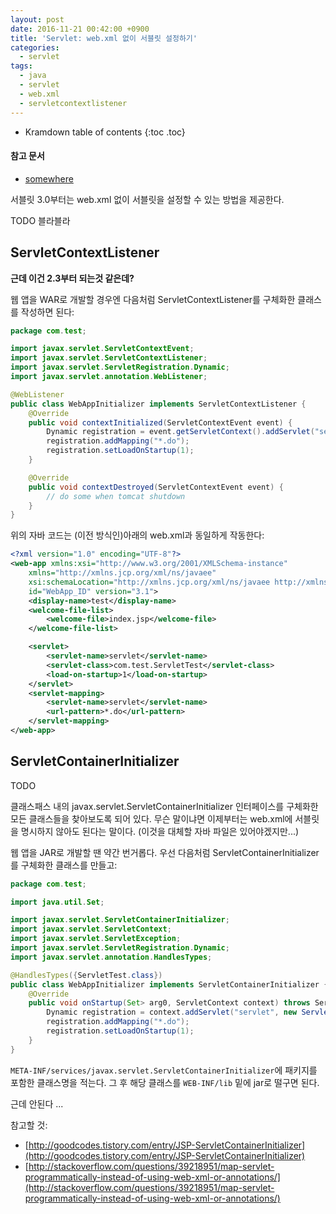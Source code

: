 ```yaml
---
layout: post
date: 2016-11-21 00:42:00 +0900
title: 'Servlet: web.xml 없이 서블릿 설정하기'
categories:
  - servlet
tags:
  - java
  - servlet
  - web.xml
  - servletcontextlistener
---
```


* Kramdown table of contents
{:toc .toc}

#### 참고 문서

- [somewhere](/somewhere)

서블릿 3.0부터는 web.xml 없이 서블릿을 설정할 수 있는 방법을 제공한다.

TODO 블라블라

## ServletContextListener

**근데 이건 2.3부터 되는것 같은데?**

웹 앱을 WAR로 개발할 경우엔 다음처럼 ServletContextListener를 구체화한 클래스를 작성하면 된다:

```java
package com.test;

import javax.servlet.ServletContextEvent;
import javax.servlet.ServletContextListener;
import javax.servlet.ServletRegistration.Dynamic;
import javax.servlet.annotation.WebListener;

@WebListener
public class WebAppInitializer implements ServletContextListener {
    @Override
    public void contextInitialized(ServletContextEvent event) {
        Dynamic registration = event.getServletContext().addServlet("servlet", new ServletTest());
        registration.addMapping("*.do");
        registration.setLoadOnStartup(1);
    }

    @Override
    public void contextDestroyed(ServletContextEvent event) {
        // do some when tomcat shutdown
    }
}
```

위의 자바 코드는 (이전 방식인)아래의 web.xml과 동일하게 작동한다:

```xml
<?xml version="1.0" encoding="UTF-8"?>
<web-app xmlns:xsi="http://www.w3.org/2001/XMLSchema-instance"
    xmlns="http://xmlns.jcp.org/xml/ns/javaee"
    xsi:schemaLocation="http://xmlns.jcp.org/xml/ns/javaee http://xmlns.jcp.org/xml/ns/javaee/web-app_3_1.xsd"
    id="WebApp_ID" version="3.1">
    <display-name>test</display-name>
    <welcome-file-list>
        <welcome-file>index.jsp</welcome-file>
    </welcome-file-list>

    <servlet>
        <servlet-name>servlet</servlet-name>
        <servlet-class>com.test.ServletTest</servlet-class>
        <load-on-startup>1</load-on-startup>
    </servlet>
    <servlet-mapping>
        <servlet-name>servlet</servlet-name>
        <url-pattern>*.do</url-pattern>
    </servlet-mapping>
</web-app>
```

## ServletContainerInitializer

TODO

클래스패스 내의 javax.servlet.ServletContainerInitializer 인터페이스를 구체화한 모든 클래스들을 찾아보도록  되어 있다. 무슨 말이냐면 이제부터는 web.xml에 서블릿을 명시하지 않아도 된다는 말이다. (이것을 대체할 자바 파일은 있어야겠지만...)

웹 앱을 JAR로 개발할 땐 약간 번거롭다. 우선 다음처럼 ServletContainerInitializer를 구체화한 클래스를 만들고:

```java
package com.test;

import java.util.Set;

import javax.servlet.ServletContainerInitializer;
import javax.servlet.ServletContext;
import javax.servlet.ServletException;
import javax.servlet.ServletRegistration.Dynamic;
import javax.servlet.annotation.HandlesTypes;

@HandlesTypes({ServletTest.class})
public class WebAppInitializer implements ServletContainerInitializer {
    @Override
    public void onStartup(Set> arg0, ServletContext context) throws ServletException {
        Dynamic registration = context.addServlet("servlet", new ServletTest());
        registration.addMapping("*.do");
        registration.setLoadOnStartup(1);
    }
}
```

`META-INF/services/javax.servlet.ServletContainerInitializer`에 패키지를 포함한 클래스명을 적는다. 그 후 해당 클래스를 `WEB-INF/lib` 밑에 jar로 떨구면 된다.

근데 안된다 ...

참고할 것:

- [http://goodcodes.tistory.com/entry/JSP-ServletContainerInitializer](http://goodcodes.tistory.com/entry/JSP-ServletContainerInitializer)
- [http://stackoverflow.com/questions/39218951/map-servlet-programmatically-instead-of-using-web-xml-or-annotations/](http://stackoverflow.com/questions/39218951/map-servlet-programmatically-instead-of-using-web-xml-or-annotations/)

